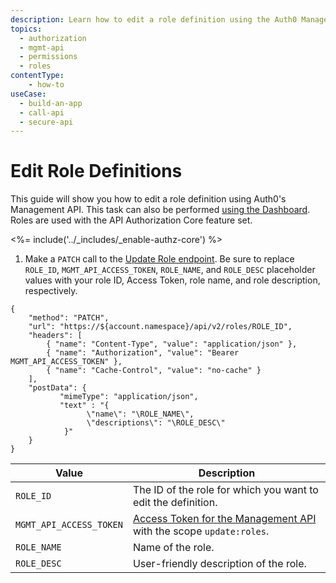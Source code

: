 ```yaml
---
description: Learn how to edit a role definition using the Auth0 Management API. For use with Auth0's API Authorization Core feature set.
topics:
  - authorization
  - mgmt-api
  - permissions
  - roles
contentType: 
    - how-to
useCase:
  - build-an-app
  - call-api
  - secure-api
---
```

# Edit Role Definitions

This guide will show you how to edit a role definition using Auth0's Management API. This task can also be performed [using the Dashboard](/authorization/guides/dashboard/edit-role-definitions). Roles are used with the API Authorization Core feature set.

<%= include('../_includes/_enable-authz-core') %>

1. Make a `PATCH` call to the [Update Role endpoint](/api/management/v2#!/roles/patch_role). Be sure to replace `ROLE_ID`, `MGMT_API_ACCESS_TOKEN`, `ROLE_NAME`, and `ROLE_DESC` placeholder values with your role ID, Access Token, role name, and role description, respectively.

```har
{
	"method": "PATCH",
	"url": "https://${account.namespace}/api/v2/roles/ROLE_ID",
    "headers": [
    	{ "name": "Content-Type", "value": "application/json" },
   		{ "name": "Authorization", "value": "Bearer MGMT_API_ACCESS_TOKEN" },
    	{ "name": "Cache-Control", "value": "no-cache" }
	],
	"postData": {
      	   "mimeType": "application/json",
      	   "text" : "{ 
                 \"name\": "\ROLE_NAME\",
                 \"descriptions\": "\ROLE_DESC\"
            }"
	}
}
```

| **Value** | **Description** |
| - | - |
| `ROLE_ID` | Τhe ID of the role for which you want to edit the definition. |
| `MGMT_API_ACCESS_TOKEN`  | [Access Token for the Management API](/api/management/v2/tokens) with the scope `update:roles`. |
| `ROLE_NAME` | Name of the role. |
| `ROLE_DESC` | User-friendly description of the role. |